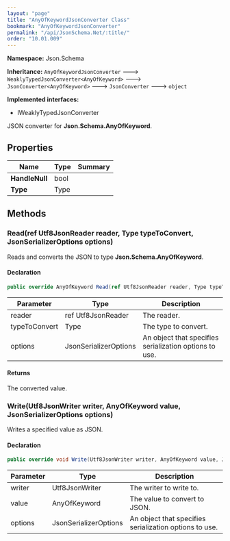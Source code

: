 ```yaml
---
layout: "page"
title: "AnyOfKeywordJsonConverter Class"
bookmark: "AnyOfKeywordJsonConverter"
permalink: "/api/JsonSchema.Net/:title/"
order: "10.01.009"
---
```

**Namespace:** Json.Schema

**Inheritance:**
`AnyOfKeywordJsonConverter`
 🡒 
`WeaklyTypedJsonConverter<AnyOfKeyword>`
 🡒 
`JsonConverter<AnyOfKeyword>`
 🡒 
`JsonConverter`
 🡒 
`object`

**Implemented interfaces:**

- IWeaklyTypedJsonConverter

JSON converter for **Json.Schema.AnyOfKeyword**.

## Properties

| Name | Type | Summary |
|---|---|---|
| **HandleNull** | bool |  |
| **Type** | Type |  |

## Methods

### Read(ref Utf8JsonReader reader, Type typeToConvert, JsonSerializerOptions options)

Reads and converts the JSON to type **Json.Schema.AnyOfKeyword**.

#### Declaration

```c#
public override AnyOfKeyword Read(ref Utf8JsonReader reader, Type typeToConvert, JsonSerializerOptions options)
```

| Parameter | Type | Description |
|---|---|---|
| reader | ref Utf8JsonReader | The reader. |
| typeToConvert | Type | The type to convert. |
| options | JsonSerializerOptions | An object that specifies serialization options to use. |


#### Returns

The converted value.

### Write(Utf8JsonWriter writer, AnyOfKeyword value, JsonSerializerOptions options)

Writes a specified value as JSON.

#### Declaration

```c#
public override void Write(Utf8JsonWriter writer, AnyOfKeyword value, JsonSerializerOptions options)
```

| Parameter | Type | Description |
|---|---|---|
| writer | Utf8JsonWriter | The writer to write to. |
| value | AnyOfKeyword | The value to convert to JSON. |
| options | JsonSerializerOptions | An object that specifies serialization options to use. |


